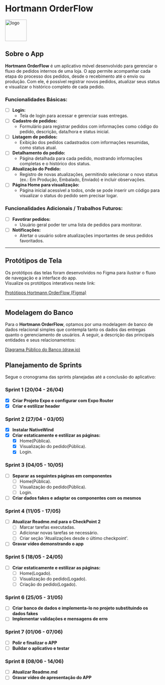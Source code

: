 # Hortmann OrderFlow

<img src="https://i.ibb.co/v6c2MMt7/logo.png" alt="logo" border="0" width="70"/>

## Sobre o App

**Hortmann OrderFlow** é um aplicativo móvel desenvolvido para gerenciar o fluxo de pedidos internos de uma loja. O app permite acompanhar cada etapa do processo dos pedidos, desde o recebimento até o envio ou produção. Com ele, é possível registrar novos pedidos, atualizar seus status e visualizar o histórico completo de cada pedido.

### Funcionalidades Básicas:

- [ ] **Login:**
  - Tela de login para acessar e gerenciar suas entregas.
- [ ] **Cadastro de pedidos:**
  - Formulário para registrar pedidos com informações como código do pedido, descrição, data/hora e status inicial.
- [ ] **Listagem de pedidos:**
  - Exibição dos pedidos cadastrados com informações resumidas, como status atual.
- [ ] **Detalhamento do pedido:**
  - Página detalhada para cada pedido, mostrando informações completas e o histórico dos status.
- [ ] **Atualização do Pedido:**
  - Registro de novas atualizações, permitindo selecionar o novo status (ex.: Em Produção, Embalado, Enviado) e incluir observações.
- [ ] **Página Home para visualização:**
  - Página inicial acessível a todos, onde se pode inserir um código para visualizar o status do pedido sem precisar logar.

### Funcionalidades Adicionais / Trabalhos Futuros:

- [ ] **Favotirar pedidos:**
  - Usuário geral poder ter uma lista de pedidos para monitorar.
- [ ] **Notificações:**
  - Alertar o usuário sobre atualizações importantes de seus pedidos favoritados.

---

## Protótipos de Tela

Os protótipos das telas foram desenvolvidos no Figma para ilustrar o fluxo de navegação e a interface do app.  
Visualize os protótipos interativos neste link:

[Protótipos Hortmann OrderFlow (Figma)](https://www.figma.com/design/5GWDk38ZU3ZAeymg0S3uFk/Prot%C3%B3tipos-de-tela?node-id=1-2&t=3D8Ax57qTM93HFPk-1)

---

## Modelagem do Banco

Para o **Hortmann OrderFlow**, optamos por uma modelagem de banco de dados relacional simples que contempla tanto os dados das entregas quanto o gerenciamento de usuários. A seguir, a descrição das principais entidades e seus relacionamentos:

[Diagrama Público do Banco (draw.io)](https://drive.google.com/file/d/1tUQum6Utk3d2phQTcHz3OAAhMv6ZUcdX/view?usp=sharing)

## Planejamento de Sprints

Segue o cronograma das sprints planejadas até a conclusão do aplicativo:

### Sprint 1 (20/04 - 26/04)

- [x] **Criar Projeto Expo e configurar com Expo Router**
- [x] **Criar e estilizar header**

### Sprint 2 (27/04 - 03/05)

- [x] **Instalar NativeWind**
- [x] **Criar estaticamente e estilizar as páginas:**
  - [x] Home(Pública).
  - [x] Visualização do pedido(Pública).
  - [x] Login.

### Sprint 3 (04/05 - 10/05)

- [ ] **Separar as seguintes páginas em componentes**
  - [ ] Home(Pública).
  - [ ] Visualização do pedido(Pública).
  - [ ] Login.
- [ ] **Criar dados fakes e adaptar os componentes com os mesmos**

### Sprint 4 (11/05 - 17/05)

- [ ] **Atualizar Readme.md para o CheckPoint 2**
  - [ ] Marcar tarefas executadas.
  - [ ] Adicionar novas tarefas se necessário.
  - [ ] Criar seção 'Atualizações desde o último checkpoint'.
- [ ] **Gravar vídeo demonstrando o app**

### Sprint 5 (18/05 - 24/05)

- [ ] **Criar estaticamente e estilizar as páginas:**
  - [ ] Home(Logado).
  - [ ] Visualização do pedido(Logado).
  - [ ] Criação do pedido(Logado).

### Sprint 6 (25/05 - 31/05)

- [ ] **Criar banco de dados e implementa-lo no projeto substituindo os dados fakes**
- [ ] **Implementar validações e mensagens de erro**

### Sprint 7 (01/06 - 07/06)

- [ ] **Polir e finalizar o APP**
- [ ] **Buildar o aplicativo e testar**

### Sprint 8 (08/06 - 14/06)

- [ ] **Atualizar Readme.md**
- [ ] **Gravar vídeo de apresentação do APP**
